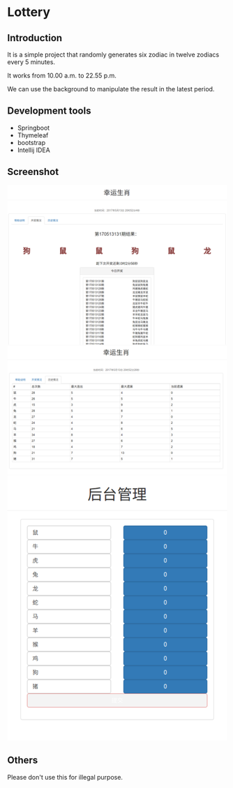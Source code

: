 # Lottery
## Introduction
It is a simple project that randomly generates six zodiac in twelve zodiacs every 5 minutes.

It works from 10.00 a.m. to 22.55 p.m.

We can use the background to manipulate the result in the latest period.

## Development tools
* Springboot
* Thymeleaf
* bootstrap
* Intellij IDEA

## Screenshot
![](src/main/resources/static/img/1.png)
![](src/main/resources/static/img/2.png)
![](src/main/resources/static/img/3.png)

## Others
Please don't use this for illegal purpose.